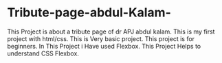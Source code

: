 # Tribute-page-abdul-Kalam-
This Project is about a tribute page of dr APJ abdul kalam. This is my first project with html/css.
This is Very basic project.
This project is for beginners.
In This Project i Have used Flexbox.
This Project Helps to understand CSS Flexbox.
